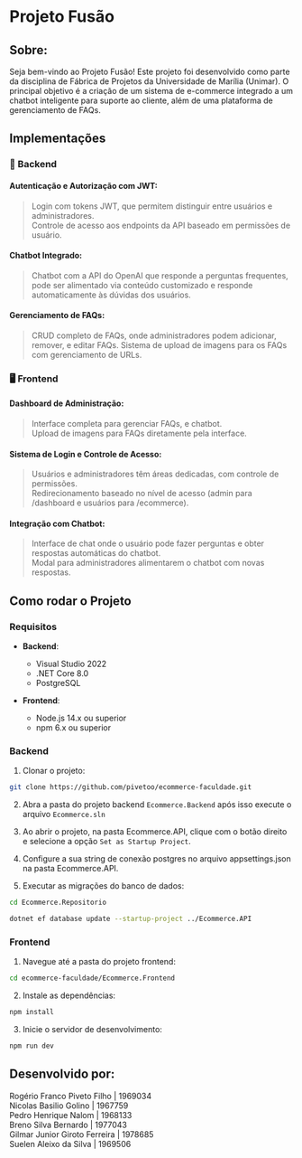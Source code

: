 # Projeto Fusão
## Sobre:
Seja bem-vindo ao Projeto Fusão! Este projeto foi desenvolvido como parte da disciplina de Fábrica de Projetos da Universidade de Marília (Unimar). O principal objetivo é a criação de um sistema de e-commerce integrado a um chatbot inteligente para suporte ao cliente, além de uma plataforma de gerenciamento de FAQs.

## Implementações
### 🔑 Backend
#### Autenticação e Autorização com JWT:
> Login com tokens JWT, que permitem distinguir entre usuários e administradores.\
> Controle de acesso aos endpoints da API baseado em permissões de usuário.

#### Chatbot Integrado:
> Chatbot com a API do OpenAI que responde a perguntas frequentes, pode ser alimentado via conteúdo customizado e responde automaticamente às dúvidas dos usuários.

#### Gerenciamento de FAQs:
> CRUD completo de FAQs, onde administradores podem adicionar, remover, e editar FAQs.
> Sistema de upload de imagens para os FAQs com gerenciamento de URLs.

### 🖥️ Frontend
#### Dashboard de Administração:
> Interface completa para gerenciar FAQs, e chatbot.\
> Upload de imagens para FAQs diretamente pela interface.

#### Sistema de Login e Controle de Acesso:
> Usuários e administradores têm áreas dedicadas, com controle de permissões.\
> Redirecionamento baseado no nível de acesso (admin para /dashboard e usuários para /ecommerce).

#### Integração com Chatbot:
> Interface de chat onde o usuário pode fazer perguntas e obter respostas automáticas do chatbot.\
> Modal para administradores alimentarem o chatbot com novas respostas.

## Como rodar o Projeto

### Requisitos
- **Backend**:
  - Visual Studio 2022
  - .NET Core 8.0
  - PostgreSQL

- **Frontend**:
  - Node.js 14.x ou superior
  - npm 6.x ou superior

### Backend

1. Clonar o projeto:
```bash
git clone https://github.com/pivetoo/ecommerce-faculdade.git
```

2. Abra a pasta do projeto backend `Ecommerce.Backend` após isso execute o arquivo `Ecommerce.sln`

3. Ao abrir o projeto, na pasta Ecommerce.API, clique com o botão direito e selecione a opção `Set as Startup Project`.

2. Configure a sua string de conexão postgres no arquivo appsettings.json na pasta Ecommerce.API.

3. Executar as migrações do banco de dados:
```bash
cd Ecommerce.Repositorio
```
```bash
dotnet ef database update --startup-project ../Ecommerce.API
```

### Frontend

1. Navegue até a pasta do projeto frontend:
```bash
cd ecommerce-faculdade/Ecommerce.Frontend
```
2. Instale as dependências:
```bash
npm install
```
3. Inicie o servidor de desenvolvimento:
```bash
npm run dev
```

## Desenvolvido por:
Rogério Franco Piveto Filho | 1969034\
Nicolas Basilio Golino | 1967759\
Pedro Henrique Nalom | 1968133\
Breno Silva Bernardo | 1977043\
Gilmar Junior Giroto Ferreira | 1978685\
Suelen Aleixo da Silva | 1969506
